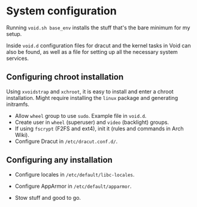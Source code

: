 # System configuration

Running `void.sh base_env` installs the stuff that's the bare minimum for my
setup.

Inside `void.d` configuration files for dracut and the kernel tasks in Void can
also be found, as well as a file for setting up all the necessary system
services.

## Configuring chroot installation

Using `xvoidstrap` and `xchroot`, it is easy to install and enter a chroot
installation. Might require installing the `linux` package and generating
initramfs.

- Allow `wheel` group to use `sudo`. Example file in `void.d`.
- Create user in `wheel` (superuser) and `video` (backlight) groups.
- If using `fscrypt` (F2FS and ext4), init it (rules and commands in Arch Wiki).
- Configure Dracut in `/etc/dracut.conf.d/`.

## Configuring any installation

- Configure locales in `/etc/default/libc-locales`.
- Configure AppArmor in `/etc/default/apparmor`.

- Stow stuff and good to go.
